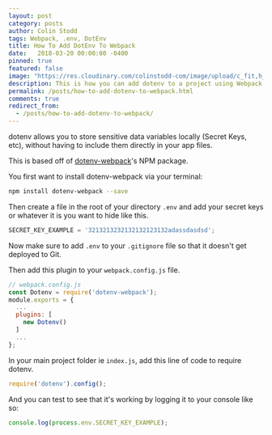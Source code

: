 ```yaml
---
layout: post
category: posts
author: Colin Stodd
tags: Webpack, .env, DotEnv
title: How To Add DotEnv To Webpack
date:   2018-03-20 00:00:00 -0400
pinned: true
featured: false
image: "https://res.cloudinary.com/colinstodd-com/image/upload/c_fit,h_600,q_80/yl0jsaxseqm5iolfe4rb"
description: This is how you can add dotenv to a project using Webpack.
permalink: /posts/how-to-add-dotenv-to-webpack.html
comments: true
redirect_from:
  - /posts/how-to-add-dotenv-to-webpack/
---
```


dotenv allows you to store sensitive data variables locally (Secret Keys, etc), without having to include them directly in your app files.

This is based off of <a href="https://www.npmjs.com/package/dotenv-webpack" target="_blank">dotenv-webpack</a>'s NPM package.

You first want to install dotenv-webpack via your terminal:

```bash
npm install dotenv-webpack --save
```

Then create a file in the root of your directory `.env` and add your secret keys or whatever it is you want to hide like this.

```javascript
SECRET_KEY_EXAMPLE = '3213213232132132123132adassdasdsd';
```

Now make sure to add `.env` to your `.gitignore` file so that it doesn't get deployed to Git.

Then add this plugin to your `webpack.config.js` file.


```javascript
// webpack.config.js
const Dotenv = require('dotenv-webpack');
module.exports = {
  ...
  plugins: [
    new Dotenv()
  ]
  ...
};
```

In your main project folder ie `index.js`, add this line of code to require dotenv.

```javascript
require('dotenv').config();
```

And you can test to see that it's working by logging it to your console like so:

```javascript
console.log(process.env.SECRET_KEY_EXAMPLE);
```